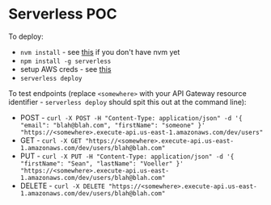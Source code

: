 # Serverless POC

To deploy:

- `nvm install` - see [this](https://github.com/creationix/nvm/blob/master/README.markdown#install-script) if you don't have nvm yet
- `npm install -g serverless`
- setup AWS creds - see [this](https://serverless.com/framework/docs/providers/aws/guide/credentials/)
- `serverless deploy`

To test endpoints (replace `<somewhere>` with your API Gateway resource identifier - `serverless deploy` should spit this out at the command line):

- POST - `curl -X POST -H "Content-Type: application/json" -d '{
    "email": "blah@blah.com",
    "firstName": "someone"
}' "https://<somewhere>.execute-api.us-east-1.amazonaws.com/dev/users"`
- GET - `curl -X GET "https://<somewhere>.execute-api.us-east-1.amazonaws.com/dev/users/blah@blah.com"`
- PUT - `curl -X PUT -H "Content-Type: application/json" -d '{
    "firstName": "Sean",
    "lastName": "Voeller"
}' "https://<somewhere>.execute-api.us-east-1.amazonaws.com/dev/users/blah@blah.com"`
- DELETE - `curl -X DELETE "https://<somewhere>.execute-api.us-east-1.amazonaws.com/dev/users/blah@blah.com"` 
